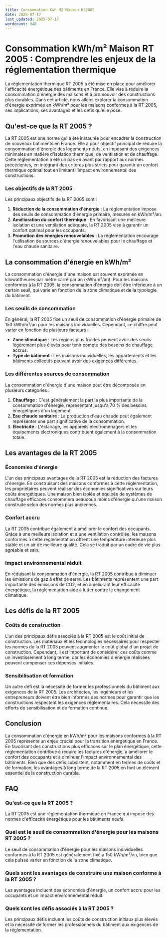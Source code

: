 ```yaml
---
title: Consommation Kwh M2 Maison Rt2005
date: 2025-07-17
last_updated: 2025-07-17
wordcount: 948
---
```


# Consommation kWh/m² Maison RT 2005 : Comprendre les enjeux de la réglementation thermique

La réglementation thermique RT 2005 a été mise en place pour améliorer l'efficacité énergétique des bâtiments en France. Elle vise à réduire la consommation d'énergie des maisons et à promouvoir des constructions plus durables. Dans cet article, nous allons explorer la consommation d'énergie exprimée en kWh/m² pour les maisons conformes à la RT 2005, ses implications, ses avantages et les défis qu'elle pose.

## Qu'est-ce que la RT 2005 ?

La RT 2005 est une norme qui a été instaurée pour encadrer la construction de nouveaux bâtiments en France. Elle a pour objectif principal de réduire la consommation d'énergie des logements neufs, en imposant des exigences minimales en matière d'isolation thermique, de ventilation et de chauffage. Cette réglementation a été un pas en avant par rapport aux normes précédentes, en intégrant des critères plus stricts pour garantir un confort thermique optimal tout en limitant l'impact environnemental des constructions.

### Les objectifs de la RT 2005

Les principaux objectifs de la RT 2005 sont :

1. **Réduction de la consommation d'énergie** : La réglementation impose des seuils de consommation d'énergie primaire, mesurés en kWh/m²/an.
2. **Amélioration du confort thermique** : En favorisant une meilleure isolation et une ventilation adéquate, la RT 2005 vise à garantir un confort optimal pour les occupants.
3. **Promotion des énergies renouvelables** : La réglementation encourage l'utilisation de sources d'énergie renouvelables pour le chauffage et l'eau chaude sanitaire.

## La consommation d'énergie en kWh/m²

La consommation d'énergie d'une maison est souvent exprimée en kilowattheures par mètre carré par an (kWh/m²/an). Pour les maisons conformes à la RT 2005, la consommation d'énergie doit être inférieure à un certain seuil, qui varie en fonction de la zone climatique et de la typologie du bâtiment.

### Les seuils de consommation

En général, la RT 2005 fixe un seuil de consommation d'énergie primaire de 150 kWh/m²/an pour les maisons individuelles. Cependant, ce chiffre peut varier en fonction de plusieurs facteurs :

- **Zone climatique** : Les régions plus froides peuvent avoir des seuils légèrement plus élevés pour tenir compte des besoins de chauffage accrus.
- **Type de bâtiment** : Les maisons individuelles, les appartements et les bâtiments collectifs peuvent avoir des exigences différentes.

### Les différentes sources de consommation

La consommation d'énergie d'une maison peut être décomposée en plusieurs catégories :

1. **Chauffage** : C'est généralement la part la plus importante de la consommation d'énergie, représentant jusqu'à 70 % des besoins énergétiques d'un logement.
2. **Eau chaude sanitaire** : La production d'eau chaude peut également représenter une part significative de la consommation.
3. **Électricité** : L'éclairage, les appareils électroménagers et les équipements électroniques contribuent également à la consommation totale.

## Les avantages de la RT 2005

### Économies d'énergie

L'un des principaux avantages de la RT 2005 est la réduction des factures d'énergie. En construisant des maisons conformes à cette réglementation, les propriétaires peuvent réaliser des économies significatives sur leurs coûts énergétiques. Une maison bien isolée et équipée de systèmes de chauffage efficaces consommera beaucoup moins d'énergie qu'une maison construite selon des normes plus anciennes.

### Confort accru

La RT 2005 contribue également à améliorer le confort des occupants. Grâce à une meilleure isolation et à une ventilation contrôlée, les maisons conformes à cette réglementation offrent une température intérieure plus stable et un air de meilleure qualité. Cela se traduit par un cadre de vie plus agréable et sain.

### Impact environnemental réduit

En réduisant la consommation d'énergie, la RT 2005 contribue à diminuer les émissions de gaz à effet de serre. Les bâtiments représentent une part importante des émissions de CO2, et en améliorant leur efficacité énergétique, la réglementation aide à lutter contre le changement climatique.

## Les défis de la RT 2005

### Coûts de construction

L'un des principaux défis associés à la RT 2005 est le coût initial de construction. Les matériaux et les technologies nécessaires pour respecter les normes de la RT 2005 peuvent augmenter le coût global d'un projet de construction. Cependant, il est important de considérer ces coûts comme un investissement à long terme, car les économies d'énergie réalisées peuvent compenser ces dépenses initiales.

### Sensibilisation et formation

Un autre défi est la nécessité de former les professionnels du bâtiment aux exigences de la RT 2005. Les architectes, les ingénieurs et les entrepreneurs doivent être bien informés des normes pour garantir que les constructions respectent les exigences réglementaires. Cela nécessite des efforts de sensibilisation et de formation continue.

## Conclusion

La consommation d'énergie en kWh/m² pour les maisons conformes à la RT 2005 représente un enjeu crucial pour la transition énergétique en France. En favorisant des constructions plus efficaces sur le plan énergétique, cette réglementation contribue à réduire les factures d'énergie, à améliorer le confort des occupants et à diminuer l'impact environnemental des bâtiments. Bien que des défis subsistent, notamment en termes de coûts et de formation, les avantages à long terme de la RT 2005 en font un élément essentiel de la construction durable.

## FAQ

### Qu'est-ce que la RT 2005 ?

La RT 2005 est une réglementation thermique en France qui impose des normes d'efficacité énergétique pour les bâtiments neufs.

### Quel est le seuil de consommation d'énergie pour les maisons RT 2005 ?

Le seuil de consommation d'énergie pour les maisons individuelles conformes à la RT 2005 est généralement fixé à 150 kWh/m²/an, bien que cela puisse varier en fonction de la zone climatique.

### Quels sont les avantages de construire une maison conforme à la RT 2005 ?

Les avantages incluent des économies d'énergie, un confort accru pour les occupants et un impact environnemental réduit.

### Quels sont les défis associés à la RT 2005 ?

Les principaux défis incluent les coûts de construction initiaux plus élevés et la nécessité de former les professionnels du bâtiment aux exigences de la réglementation.